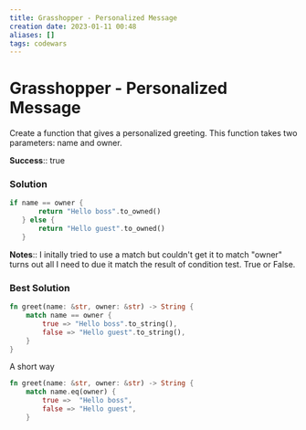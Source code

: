 ```yaml
---
title: Grasshopper - Personalized Message
creation date: 2023-01-11 00:48
aliases: []
tags: codewars 
---
```

# Grasshopper - Personalized Message
Create a function that gives a personalized greeting. This function takes two parameters: name and owner. 


**Success**:: true

### Solution
```Rust
if name == owner {
       return "Hello boss".to_owned()
   } else {
       return "Hello guest".to_owned()
   }
```

**Notes**:: I initally tried to use a match but couldn't get it to match "owner" turns out all I need to due it match the result of condition test. True or False. 

### Best Solution
```Rust
fn greet(name: &str, owner: &str) -> String {
	match name == owner {
		true => "Hello boss".to_string(),
		false => "Hello guest".to_string(),
	}
}
```
A short way
```Rust
fn greet(name: &str, owner: &str) -> String {
	match name.eq(owner) {
		true =>  "Hello boss",
		false => "Hello guest",
	}
```